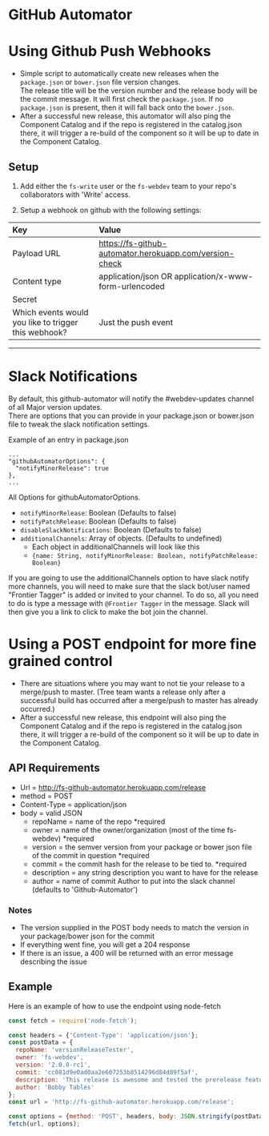 GitHub Automator
================
# Using Github Push Webhooks
- Simple script to automatically create new releases when the `package.json` or `bower.json` file version changes.  
The release title will be the version number and the release body will be the commit message.
It will first check the `package.json`. If no `package.json` is present, then it will fall back onto the `bower.json`.
- After a successful new release, this automator will also ping the Component Catalog and if the repo is registered in the catalog.json there, it 
will trigger a re-build of the component so it will be up to date in the Component Catalog.

## Setup

1. Add either the `fs-write` user or the `fs-webdev` team to your repo's collaborators with 'Write' access.

2. Setup a webhook on github with the following settings:
  
  | Key | Value |
  |:----|:------|
  | Payload URL | https://fs-github-automator.herokuapp.com/version-check |
  | Content type | application/json OR application/x-www-form-urlencoded |
  | Secret | |
  | Which events would you like to trigger this webhook? | Just the push event |

---  

# Slack Notifications
By default, this github-automator will notify the #webdev-updates channel of all Major version updates.  
There are options that you can provide in your package.json or bower.json file to tweak the slack notification settings.

Example of an entry in package.json
```
...
"githubAutomatorOptions": {
  "notifyMinorRelease": true
},
...
```

All Options for githubAutomatorOptions.
- `notifyMinorRelease`: Boolean (Defaults to false)
- `notifyPatchRelease`: Boolean (Defaults to false)
- `disableSlackNotifications`: Boolean (Defaults to false)
- `additionalChannels`: Array of objects. (Defaults to undefined)
  - Each object in additionalChannels will look like this
  - `{name: String, notifyMinorRelease: Boolean, notifyPatchRelease: Boolean}`

If you are going to use the additionalChannels option to have slack notify more channels, you will need to make sure that
the slack bot/user named "Frontier Tagger" is added or invited to your channel. To do so, all you need to do is type a message with 
`@Frontier Tagger` in the message. Slack will then give you a link to click to make the bot join the channel.

# Using a POST endpoint for more fine grained control
- There are situations where you may want to not tie your release to a merge/push to master. (Tree team wants a release only
after a successful build has occurred after a merge/push to master has already occurred.)
- After a successful new release, this endpoint will also ping the Component Catalog and if the repo is registered in the catalog.json there, it 
will trigger a re-build of the component so it will be up to date in the Component Catalog.

## API Requirements
- Url = http://fs-github-automator.herokuapp.com/release
- method = POST
- Content-Type = application/json
- body = valid JSON
  - repoName = name of the repo *required
  - owner = name of the owner/organization (most of the time fs-webdev) *required
  - version = the semver version from your package or bower json file of the commit in question *required
  - commit = the commit hash for the release to be tied to. *required
  - description = any string description you want to have for the release
  - author = name of commit Author to put into the slack channel (defaults to 'Github-Automator')

### Notes
- The version supplied in the POST body needs to match the version in your package/bower json for the commit
- If everything went fine, you will get a 204 response
- If there is an issue, a 400 will be returned with an error message describing the issue

## Example 
Here is an example of how to use the endpoint using node-fetch
```javascript
const fetch = require('node-fetch');

const headers = {'Content-Type': 'application/json'};
const postData = {
  repoName: 'versionReleaseTester',
  owner: 'fs-webdev',
  version: '2.0.0-rc1',
  commit: 'cc081d9e0ad0aa2e607253b8514296d84d89f5af',
  description: 'This release is awesome and tested the prerelease feature of github-automator. :)',
  author: 'Bobby Tables'
};
const url = 'http://fs-github-automator.herokuapp.com/release';

const options = {method: 'POST', headers, body: JSON.stringify(postData)};
fetch(url, options);
```
